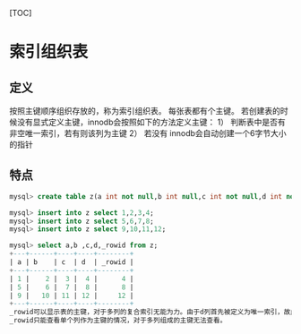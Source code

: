 [TOC]



# 索引组织表

## 定义

按照主键顺序组织存放的，称为索引组织表。 每张表都有个主键。
若创建表的时候没有显式定义主键，innodb会按照如下的方法定义主键：
1） 判断表中是否有非空唯一索引，若有则该列为主键
2） 若没有 innodb会自动创建一个6字节大小的指针

## 特点

```sql
mysql> create table z(a int not null,b int null,c int not null,d int not null,unique key (b),unique key (d),unique key (c));

mysql> insert into z select 1,2,3,4;
mysql> insert into z select 5,6,7,8;
mysql> insert into z select 9,10,11,12;

mysql> select a,b ,c,d,_rowid from z;
+---+------+----+----+--------+
| a | b    | c  | d  | _rowid |
+---+------+----+----+--------+
| 1 |    2 |  3 |  4 |      4 |
| 5 |    6 |  7 |  8 |      8 |
| 9 |   10 | 11 | 12 |     12 |
+---+------+----+----+--------+
_rowid可以显示表的主键，对于多列的复合索引无能为力。由于d列首先被定义为唯一索引，故此innodb将其视为主键。
_rowid只能查看单个列作为主键的情况，对于多列组成的主键无法查看。
```

